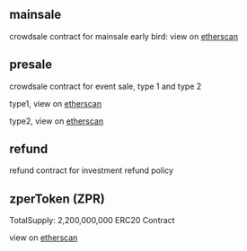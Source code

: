 ## mainsale
crowdsale contract for mainsale
early bird: view on [etherscan](https://etherscan.io/address/0xd8c5ef40736a456c4429c3e84e16b6c403501917)


## presale
crowdsale contract for event sale, type 1 and type 2

type1, view on [etherscan](https://etherscan.io/address/0x85a866d3ad280afe8e658f2a68f833695174c618)

type2, view on [etherscan](https://etherscan.io/address/0xd9af9691dda462b8797f668936c4dad47916636b)



## refund
refund contract for investment refund policy


## zperToken (ZPR)
TotalSupply: 2,200,000,000
ERC20 Contract

view on [etherscan](https://etherscan.io/token/0x7c539bdeb5e20b084af0722158a1b5613b328c7a)
